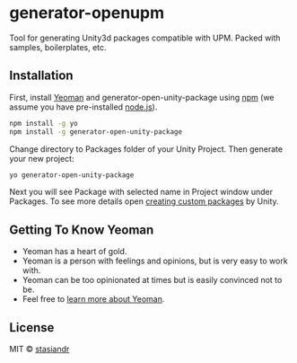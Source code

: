 # generator-openupm 


Tool for generating Unity3d packages compatible with UPM. Packed with samples, boilerplates, etc.

## Installation

First, install [Yeoman](http://yeoman.io) and generator-open-unity-package using [npm](https://www.npmjs.com/) (we assume you have pre-installed [node.js](https://nodejs.org/)).

```bash
npm install -g yo
npm install -g generator-open-unity-package
```

Change directory to Packages folder of your Unity Project. Then generate your new project:

```bash
yo generator-open-unity-package
```

Next you will see Package with selected name in Project window under Packages. To see more details open [creating custom packages](https://docs.unity3d.com/Manual/CustomPackages.html) by Unity.

## Getting To Know Yeoman

 * Yeoman has a heart of gold.
 * Yeoman is a person with feelings and opinions, but is very easy to work with.
 * Yeoman can be too opinionated at times but is easily convinced not to be.
 * Feel free to [learn more about Yeoman](http://yeoman.io/).

## License

MIT © [stasiandr](https://github.com/stasiandr/generator-open-unity-package/blob/7029762af11eb4dfdc7baf5de4bbb4f3218b3575/LICENSE)